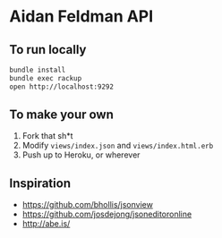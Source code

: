 # Aidan Feldman API

## To run locally

```bash
bundle install
bundle exec rackup
open http://localhost:9292
```

## To make your own

1. Fork that sh\*t
2. Modify `views/index.json` and `views/index.html.erb`
3. Push up to Heroku, or wherever

## Inspiration

* https://github.com/bhollis/jsonview
* https://github.com/josdejong/jsoneditoronline
* http://abe.is/
